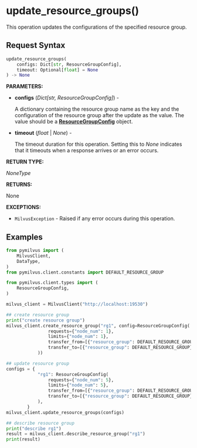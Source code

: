 # update_resource_groups()

This operation updates the configurations of the specified resource group.

## Request Syntax

```python
update_resource_groups(
    configs: Dict[str, ResourceGroupConfig],
    timeout: Optional[float] = None
) -> None
```

**PARAMETERS:**

- **configs** (*Dict[str, ResourceGroupConfig]*) - 

    A dictionary containing the resource group name as the key and the configuration of the resource group after the update as the value. The value should be a **[ResourceGroupConfig](ResourceGroupConfig.md)** object.

- **timeout** (*float* | *None*) - 

    The timeout duration for this operation. Setting this to *None* indicates that it timeouts when a response arrives or an error occurs.

**RETURN TYPE:**

*NoneType*

**RETURNS:**

None

**EXCEPTIONS:**

- `MilvusException` - Raised if any error occurs during this operation.

## Examples

```python
from pymilvus import (
    MilvusClient,
    DataType,
)
from pymilvus.client.constants import DEFAULT_RESOURCE_GROUP

from pymilvus.client.types import (
    ResourceGroupConfig,
)

milvus_client = MilvusClient("http://localhost:19530")

## create resource group
print("create resource group")
milvus_client.create_resource_group("rg1", config=ResourceGroupConfig(
                requests={"node_num": 1},
                limits={"node_num": 1},
                transfer_from=[{"resource_group": DEFAULT_RESOURCE_GROUP}],
                transfer_to=[{"resource_group": DEFAULT_RESOURCE_GROUP}],
            ))

## update resource group
configs = {
            "rg1": ResourceGroupConfig(
                requests={"node_num": 5},
                limits={"node_num": 5},
                transfer_from=[{"resource_group": DEFAULT_RESOURCE_GROUP}],
                transfer_to=[{"resource_group": DEFAULT_RESOURCE_GROUP}],
            ),
        }
milvus_client.update_resource_groups(configs)

## describe resource group
print("describe rg1")
result = milvus_client.describe_resource_group("rg1")
print(result)
```
